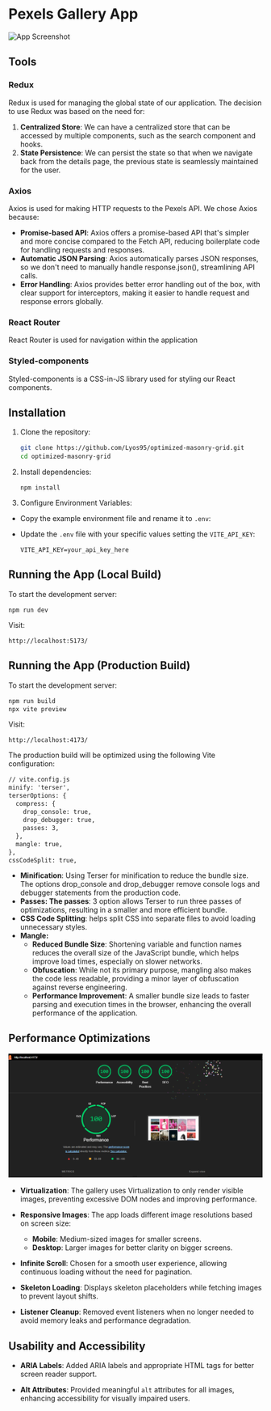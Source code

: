 # Pexels Gallery App

![App Screenshot](assets/app.gif)

## Tools

### Redux
Redux is used for managing the global state of our application. The decision to use Redux was based on the need for:

1. **Centralized Store**: We can have a centralized store that can be accessed by multiple components, such as the search component and hooks.
2. **State Persistence**: We can persist the state so that when we navigate back from the details page, the previous state is seamlessly maintained for the user.

### Axios
Axios is used for making HTTP requests to the Pexels API. We chose Axios because:

- **Promise-based API**: Axios offers a promise-based API that's simpler and more concise compared to the Fetch API, reducing boilerplate code for handling requests and responses.
- **Automatic JSON Parsing**: Axios automatically parses JSON responses, so we don't need to manually handle response.json(), streamlining API calls.
- **Error Handling**: Axios provides better error handling out of the box, with clear support for interceptors, making it easier to handle request and response errors globally.


### React Router
React Router is used for navigation within the application

### Styled-components
Styled-components is a CSS-in-JS library used for styling our React components. 


## Installation

1. Clone the repository:

   ```bash
   git clone https://github.com/Lyos95/optimized-masonry-grid.git
   cd optimized-masonry-grid
   ```
2. Install dependencies:

    ```
    npm install
    ```
3. Configure Environment Variables:

- Copy the example environment file and rename it to `.env`:
- Update the `.env` file with your specific values setting the `VITE_API_KEY`:

    ```
    VITE_API_KEY=your_api_key_here
    ```

## Running the App (Local Build)

To start the development server:

```
npm run dev
```

Visit:

```
http://localhost:5173/
```

## Running the App (Production Build)

To start the development server:

```
npm run build
npx vite preview
```

Visit:

```
http://localhost:4173/
```

The production build will be optimized using the following Vite configuration:

```
// vite.config.js
minify: 'terser',
terserOptions: {
  compress: {
    drop_console: true,
    drop_debugger: true,
    passes: 3,
  },
  mangle: true,
},
cssCodeSplit: true,
```

  - **Minification**: Using Terser for minification to reduce the bundle size. The options drop_console and drop_debugger remove console logs and debugger statements from the production code.
  - **Passes: The passes**: 3 option allows Terser to run three passes of optimizations, resulting in a smaller and more efficient bundle.
  - **CSS Code Splitting**: helps split CSS into separate files to avoid loading unnecessary styles.
  - **Mangle:**
    - **Reduced Bundle Size**: Shortening variable and function names reduces the overall size of the JavaScript bundle, which helps improve load times, especially on slower networks.
    - **Obfuscation**: While not its primary purpose, mangling also makes the code less readable, providing a minor layer of obfuscation against reverse engineering.
    - **Performance Improvement**: A smaller bundle size leads to faster parsing and execution times in the browser, enhancing the overall performance of the application.


## Performance Optimizations

![App Screenshot](assets/Performance.PNG)

- **Virtualization**: The gallery uses Virtualization to only render visible images, preventing excessive DOM nodes and improving performance.

- **Responsive Images**: The app loads different image resolutions based on screen size:
  - **Mobile**: Medium-sized images for smaller screens.
  - **Desktop**: Larger images for better clarity on bigger screens.

- **Infinite Scroll**: Chosen for a smooth user experience, allowing continuous loading without the need for pagination.

- **Skeleton Loading**: Displays skeleton placeholders while fetching images to prevent layout shifts.

- **Listener Cleanup**: Removed event listeners when no longer needed to avoid memory leaks and performance degradation.

## Usability and Accessibility

- **ARIA Labels**: Added ARIA labels and appropriate HTML tags for better screen reader support.

- **Alt Attributes**: Provided meaningful `alt` attributes for all images, enhancing accessibility for visually impaired users.
